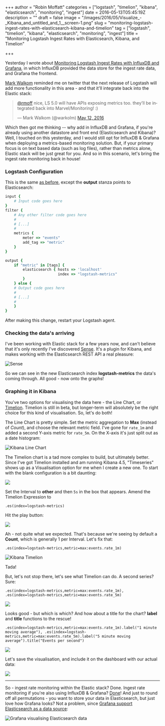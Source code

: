 +++
author = "Robin Moffatt"
categories = ["logstash", "timelion", "kibana", "elasticsearch", "monitoring", "ingest"]
date = 2016-05-13T05:45:19Z
description = ""
draft = false
image = "/images/2016/05/Visualize_-_Kibana_and_untitled_and_1__screen-1.png"
slug = "monitoring-logstash-ingest-rates-with-elasticsearch-kibana-and-timelion"
tag = ["logstash", "timelion", "kibana", "elasticsearch", "monitoring", "ingest"]
title = "Monitoring Logstash Ingest Rates with Elasticsearch, Kibana, and Timelion"

+++

Yesterday I wrote about [Monitoring Logstash Ingest Rates with InfluxDB and Grafana](http://rmoff.net/2016/05/12/monitoring-logstash-ingest-rates-with-influxdb-and-grafana/), in which InfluxDB provided the data store for the ingest rate data, and Grafana the frontend. 

[Mark Walkom](https://twitter.com/warkolm/) reminded me on twitter that the next release of Logstash will add more functionality in this area - and that it'll integrate back into the Elastic stack: 

<blockquote class="twitter-tweet" data-lang="en"><p lang="en" dir="ltr"><a href="https://twitter.com/rmoff">@rmoff</a> nice, LS 5.0 will have APIs exposing metrics too. they’ll be integrated back into Marvel/Monitoring! :)</p>&mdash; Mark Walkom (@warkolm) <a href="https://twitter.com/warkolm/status/730900473226485764">May 12, 2016</a></blockquote>
<script async src="//platform.twitter.com/widgets.js" charset="utf-8"></script>

Which then got me thinking -- why add in InfluxDB and Grafana, if you're already using another datastore and front end (Elasticsearch and Kibana)? Well, I touched on this yesterday, and I would still opt for InfluxDB & Grafana when deploying a metrics-based monitoring solution. But, if your primary focus is on text based data (such as log files), rather than metrics alone, Elastic stack will be just great for you. And so in this scenario, let's bring the ingest rate monitoring back in house!

### Logstash Configuration

This is the same [as before](http://rmoff.net/2016/05/12/monitoring-logstash-ingest-rates-with-influxdb-and-grafana/), except the **output** stanza points to Elasticsearch: 

```ruby
input {
    # Input code goes here
}
filter {
    # Any other filter code goes here
    # 
    # [...] 
    #
    metrics {
        meter => "events"
        add_tag => "metric"
    }
}

output {
    if "metric" in [tags] {
        elasticsearch { hosts => 'localhost'
                        index => "logstash-metrics"
        }
    } else {
    # Output code goes here
    # 
    # [...] 
    #
    }
}
```

After making this change, restart your Logstash agent. 

### Checking the data's arriving

I've been working with Elastic stack for a few years now, and can't believe that it's only recently I've discovered [Sense](https://www.elastic.co/guide/en/sense/current/installing.html). It's a plugin for Kibana, and makes working with the Elasticsearch REST API a real pleasure: 

![Sense](/content/images/2016/05/Sense_-_Kibana.png)

So we can see in the new Elasticsearch index **logstash-metrics** the data's coming through. All good - now onto the graphs!

### Graphing it in Kibana

You've two options for visualising the data here - the Line Chart, or [Timelion](https://www.elastic.co/blog/timelion-timeline). Timelion is still in beta, but longer-term will absolutely be the right choice for this kind of visualisation. So, let's do both!

The Line Chart is pretty simple. Set the metric aggregation to **Max** (instead of *Count*), and choose the relevant metric field. I've gone for `rate_1m` and added a second Y-axis metric for `rate_5m`. On the X-axis it's just split out as a date histogram: 

![Kibana Line Chart](/content/images/2016/05/lsir14.png)

The Timelion chart is a tad more complex to build, but ultimately better. Since I've got Timelion installed and am running Kibana 4.5, "Timeseries" shows up as a Visualisation option for me when I create a new one. To start with the blank configuration is a bit daunting: 

![](/content/images/2016/05/Visualize_-_Kibana.png)

Set the Interval to **other** and then `5s` in the box that appears. Amend the Timelion Expression to 

    .es(index=logstash-metrics)

Hit the play button: 

![](/content/images/2016/05/Visualize_-_Kibana-1.png)

Ah - not quite what we expected. That's because we're seeing by default a **Count**, which is generally 1 per Interval. Let's fix that: 

    .es(index=logstash-metrics,metric=max:events.rate_1m)

![Kibana Timelion](/content/images/2016/05/Visualize_-_Kibana-2.png)

Tada! 

But, let's not stop there, let's see what Timelion can do. A second series? Sure: 

    .es(index=logstash-metrics,metric=max:events.rate_1m), .es(index=logstash-metrics,metric=max:events.rate_5m)

![](/content/images/2016/05/Visualize_-_Kibana-3.png)

Looks good - but which is which? And how about a title for the chart? **label** and **title** functions to the rescue!

    .es(index=logstash-metrics,metric=max:events.rate_1m).label("1 minute moving average"), .es(index=logstash-metrics,metric=max:events.rate_5m).label("5 minute moving average").title("Events per second")

![](/content/images/2016/05/Visualize_-_Kibana_and_untitled_and_1__screen.png)

Let's save the visualisation, and include it on the dashboard with our actual data: 

![](/content/images/2016/05/Dashboard_-_Kibana.png)

--- 

So - ingest rate monitoring within the Elastic stack? Done. Ingest rate monitoring if you're also using InfluxDB & Grafana? [Done](http://rmoff.net/2016/05/12/monitoring-logstash-ingest-rates-with-influxdb-and-grafana/)! And just to round off all permutations - you want to store your data in Elasticsearch, but just love how Grafana looks? Not a problem, since [Grafana support Elasticsearch as a data source](http://docs.grafana.org/datasources/elasticsearch/): 

![Grafana visualising Elasticsearch data](/content/images/2016/05/Grafana_-_Twitter_Ingest_Monitor.png)

